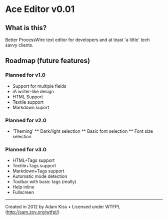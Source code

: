 Ace Editor v0.01
================

## What is this?

Better ProcessWire text editor for developers and at least 'a little' tech savvy clients.

## Roadmap (future features)

### Planned for v1.0

* Support for multiple fields
* iA writer-like design
* HTML Support
* Textile support
* Markdown suport

### Planned for v2.0

* 'Theming'
** Dark/light selection
** Basic font selection
** Font size selection

### Planned for v3.0

* HTML+Tags support
* Textile+Tags support
* Markdown+Tags support
* Automatic mode detection
* Toolbar with basic tags (really)
* Help inline
* Fullscreen

---
Created in 2012 by Adam Kiss • Licensed under WTFPL (http://sam.zoy.org/wtfpl/)